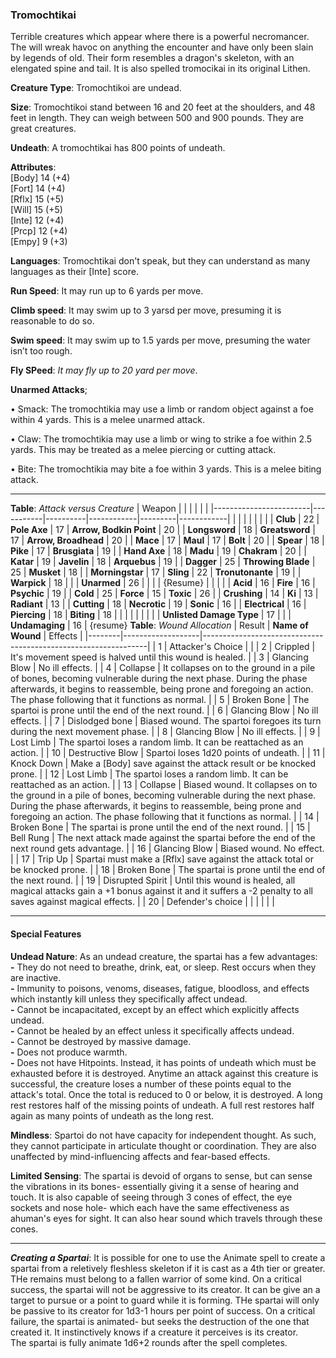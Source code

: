### Tromochtikai
Terrible creatures which appear where there is a powerful necromancer. The will wreak havoc on anything the encounter and have only been slain by legends of old. Their form resembles a dragon's skeleton, with an elengated spine and tail. It is also spelled tromocikai in its original Lithen.

**Creature Type**: Tromochtikoi are undead.

**Size**: Tromochtikoi stand between 16 and 20 feet at the shoulders, and 48 feet in length. They can weigh between 500 and 900 pounds. They are great creatures.

**Undeath**: A tromochtikai has 800 points of undeath.

**Attributes**:  
[Body] 14 (+4)  
[Fort] 14 (+4)  
[Rflx] 15 (+5)  
[Will] 15 (+5)  
[Inte] 12 (+4)  
[Prcp] 12 (+4)  
[Empy] 9 (+3)  

**Languages**: Tromochtikai don't speak, but they can understand as many languages as their [Inte] score.

**Run Speed**: It may run up to 6 yards per move.

**Climb speed**: It may swim up to 3 yarsd per move, presuming it is reasonable to do so.

**Swim speed**: It may swim up to 1.5 yards per move, presuming the water isn’t too rough.

**Fly SPeed**: *It may fly up to 20 yard per move*.

**Unarmed Attacks**;

 • Smack: The tromochtikia may use a limb or random object against a foe within 4 yards. This is a melee unarmed attack.

 • Claw: The tromochtikia may use a limb or wing to strike a foe within 2.5 yards. This may be treated as a melee piercing or cutting attack.

 • Bite: The tromochtikia may bite a foe within 3 yards. This is a melee biting attack.

---------------------

**Table**: *Attack versus Creature*
| Weapon                 |          |            |         |            |         |
|------------------------|-----------|----------|------------|---------|------------|
|                            |        |                    |        |                            |         |
| **Club**                   | 22     | **Pole Axe**       | 17     | **Arrow, Bodkin Point**    | 20    |
| **Longsword**              | 18     | **Greatsword**     | 17     | **Arrow, Broadhead**       | 20    |
| **Mace**                   | 17     | **Maul**           | 17     | **Bolt**                   | 20    |
| **Spear**                  | 18     | **Pike**           | 17     | **Brusgiata**              | 19    |
| **Hand Axe**               | 18     | **Madu**           | 19     | **Chakram**                | 20    |
| **Katar**                  | 19     | **Javelin**        | 18     | **Arquebus**               | 19    |
| **Dagger**                 | 25     | **Throwing Blade** | 25     | **Musket**                 | 18    |
| **Morningstar**            | 17     | **Sling**          | 22     | **Tronutonante**           | 19    |
| **Warpick**                | 18     |                    |        | **Unarmed**        | 26    |   |      |
|  {Resume}                   |        |                    |        |
| **Acid**                   | 16     | **Fire**           | 16     | **Psychic**                | 19     |
| **Cold**                   | 25     | **Force**          | 15     | **Toxic**                  | 26     |
| **Crushing**               | 14     | **Ki**             | 13     | **Radiant**                | 13     |
| **Cutting**                | 18     | **Necrotic**       | 19     | **Sonic**                  | 16    |
| **Electrical**             | 16     | **Piercing**       | 18     | **Biting**                 | 18    |
|                            |        |                    |        |                            |            |
| **Unlisted Damage Type**   | 17     |                    |        | **Undamaging**             | 16 |
{resume}
**Table**: *Wound Allocation*
| Result | **Name of Wound** | Effects                                                        |
|--------|-------------------|----------------------------------------------------------------|
|   1    | Attacker's Choice |                                                                |
|   2    | Crippled          | It's movement speed is halved until this wound is healed.      |
|   3    | Glancing Blow     | No ill effects. |
|   4    | Collapse          | It collapses on to the ground in a pile of bones, becoming vulnerable during the next phase. During the phase afterwards, it begins to reassemble, being prone and foregoing an action. The phase following that it functions as normal. |
|   5    | Broken Bone       | The spartoi is prone until the end of the next round. |
|   6    | Glancing Blow     | No ill effects. |
|   7    | Dislodged bone    | Biased wound. The spartoi foregoes its turn during the next movement phase. |
|   8    | Glancing Blow     | No ill effects.                                     |
|   9    | Lost Limb         | The spartoi loses a random limb. It can be reattached as an action. |
|   10   | Destructive Blow  | Spartoi loses 1d20 points of undeath. |
|   11   | Knock Down        | Make a [Body] save against the attack result or be knocked prone. |
|   12   | Lost Limb        | The spartoi loses a random limb. It can be reattached as an action. |
|   13   | Collapse         | Biased wound. It collapses on to the ground in a pile of bones, becoming vulnerable during the next phase. During the phase afterwards, it begins to reassemble, being prone and foregoing an action. The phase following that it functions as normal. |
|   14   | Broken Bone       | The spartai is prone until the end of the next round. |
|   15   | Bell Rung         | The next attack made against the spartai before the end of the next round gets advantage.        |
|   16   | Glancing Blow     | Biased wound. No effect. |
|   17   | Trip Up           | Spartai must make a [Rflx] save against the attack total or be knocked prone.               |
|   18   | Broken Bone       | The spartai is prone until the end of the next round. |
|   19   | Disrupted Spirit  | Until this wound is healed, all magical attacks gain a +1 bonus against it and it suffers a -2 penalty to all saves against magical effects. |
|   20   | Defender's choice |                                   |
|        |                                                |                                   |

---------------------

#### Special Features

**Undead Nature**: As an undead creature, the spartai has a few advantages:  
**-** They do not need to breathe, drink, eat, or sleep. Rest occurs when they are inactive.  
**-** Immunity to poisons, venoms, diseases, fatigue, bloodloss, and effects which instantly kill unless they specifically affect undead.  
**-** Cannot be incapacitated, except by an effect which explicitly affects undead.  
**-** Cannot be healed by an effect unless it specifically affects undead.  
**-** Cannot be destroyed by massive damage.  
**-** Does not produce warmth.  
**-** Does not have Hitpoints. Instead, it has points of undeath which must be exhausted before it is destroyed. Anytime an attack against this creature is successful, the creature loses a number of these points equal to the attack's total. Once the total is reduced to 0 or below, it is destroyed. A long rest restores half of the missing points of undeath. A full rest restores half again as many points of undeath as the long rest.

**Mindless**: Spartoi do not have capacity for independent thought. As such, they cannot participate in articulate thought or coordination. They are also unaffected by mind-influencing affects and fear-based effects.

**Limited Sensing**: The spartai is devoid of organs to sense, but can sense the vibrations in its bones- essentially giving it a sense of hearing and touch. It is also capable of seeing through 3 cones of effect, the eye sockets and nose hole- which each have the same effectiveness as ahuman's eyes for sight. It can also hear sound which travels through these cones. 

-----

***Creating a Spartai***: It is possible for one to use the Animate spell to create a spartai from a reletively fleshless skeleton if it is cast as a 4th tier or greater. THe remains must belong to a fallen warrior of some kind. On a critical success, the spartai will not be aggressive to its creator. It can be give an a target to pursue or a point to guard while it is forming. THe spartai will only be passive to its creator for 1d3-1 hours per point of success. On a critical failure, the spartai is animated- but seeks the destruction of the one that created it. It instinctively knows if a creature it perceives is its creator.  
The spartai is fully animate 1d6+2 rounds after the spell completes.
